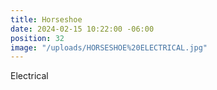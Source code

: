 ```yaml
---
title: Horseshoe
date: 2024-02-15 10:22:00 -06:00
position: 32
image: "/uploads/HORSESHOE%20ELECTRICAL.jpg"
---
```


Electrical